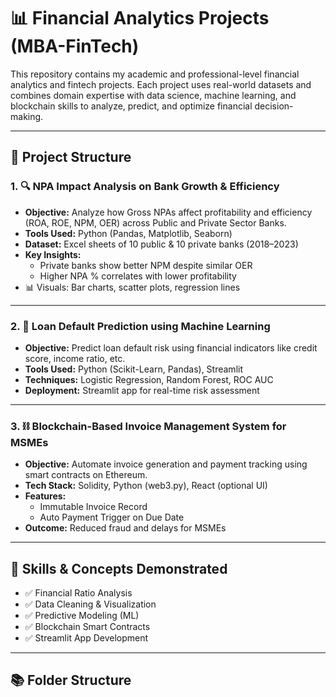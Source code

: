 # 📊 Financial Analytics Projects (MBA-FinTech)

This repository contains my academic and professional-level financial analytics and fintech projects. Each project uses real-world datasets and combines domain expertise with data science, machine learning, and blockchain skills to analyze, predict, and optimize financial decision-making.

---

## 📁 Project Structure

### 1. 🔍 **NPA Impact Analysis on Bank Growth & Efficiency**
- **Objective:** Analyze how Gross NPAs affect profitability and efficiency (ROA, ROE, NPM, OER) across Public and Private Sector Banks.
- **Tools Used:** Python (Pandas, Matplotlib, Seaborn)
- **Dataset:** Excel sheets of 10 public & 10 private banks (2018–2023)
- **Key Insights:**
  - Private banks show better NPM despite similar OER
  - Higher NPA % correlates with lower profitability
- 📊 Visuals: Bar charts, scatter plots, regression lines

---

### 2. 🧠 **Loan Default Prediction using Machine Learning**
- **Objective:** Predict loan default risk using financial indicators like credit score, income ratio, etc.
- **Tools Used:** Python (Scikit-Learn, Pandas), Streamlit
- **Techniques:** Logistic Regression, Random Forest, ROC AUC
- **Deployment:** Streamlit app for real-time risk assessment

---

### 3. ⛓️ **Blockchain-Based Invoice Management System for MSMEs**
- **Objective:** Automate invoice generation and payment tracking using smart contracts on Ethereum.
- **Tech Stack:** Solidity, Python (web3.py), React (optional UI)
- **Features:**
  - Immutable Invoice Record
  - Auto Payment Trigger on Due Date
- **Outcome:** Reduced fraud and delays for MSMEs

---

## 🧠 Skills & Concepts Demonstrated

- ✅ Financial Ratio Analysis
- ✅ Data Cleaning & Visualization
- ✅ Predictive Modeling (ML)
- ✅ Blockchain Smart Contracts
- ✅ Streamlit App Development

---

## 📚 Folder Structure

